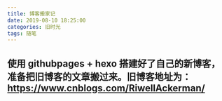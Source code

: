 ```yaml
---
title: 博客搬家记
date: 2019-08-10 18:25:00
categories: 旧时光
tags: 随笔
---
```

## 使用 githubpages + hexo 搭建好了自己的新博客，准备把旧博客的文章搬过来。旧博客地址为：https://www.cnblogs.com/RiwellAckerman/
